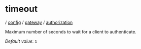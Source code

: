 # timeout

/ [config](/ref/config/index.md) / [gateway](/ref/config/config/gateway/index.md) / [authorization](/ref/config/config/gateway/authorization/index.md) 

Maximum number of seconds to wait for a client to authenticate.

*Default value*: `1`
